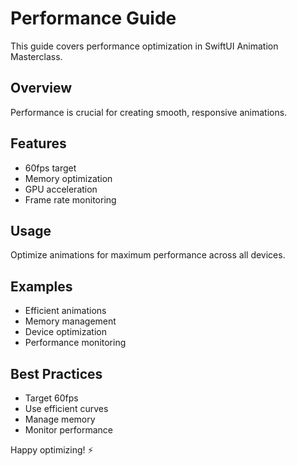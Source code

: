 # Performance Guide

This guide covers performance optimization in SwiftUI Animation Masterclass.

## Overview
Performance is crucial for creating smooth, responsive animations.

## Features
- 60fps target
- Memory optimization
- GPU acceleration
- Frame rate monitoring

## Usage
Optimize animations for maximum performance across all devices.

## Examples
- Efficient animations
- Memory management
- Device optimization
- Performance monitoring

## Best Practices
- Target 60fps
- Use efficient curves
- Manage memory
- Monitor performance

Happy optimizing! ⚡
